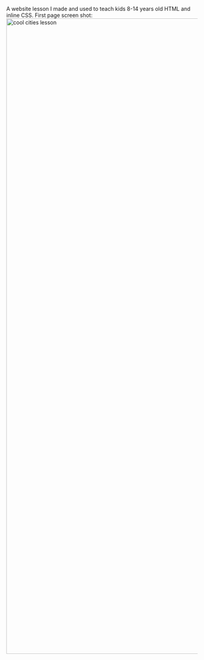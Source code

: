 A website lesson I made and used to teach kids 8-14 years old HTML and inline CSS.
First page screen shot:
<img width="1673" alt="cool cities lesson" src="https://cloud.githubusercontent.com/assets/12050045/10033409/57a36898-6157-11e5-8f3a-4dbe0199683e.png">
